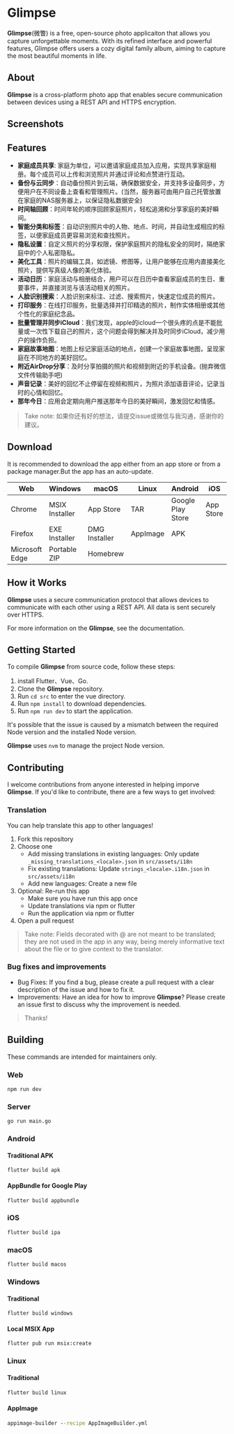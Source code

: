 # Glimpse

**Glimpse**(微瞥) is a free, open-source photo applicaiton that allows you capture unforgettable moments. With its refined interface and powerful features, Glimpse offers users a cozy digital family album, aiming to capture the most beautiful moments in life.

## About

**Glimpse** is a cross-platform photo app that enables secure communication between devices using a REST API and HTTPS encryption.

## Screenshots

## Features

- **家庭成员共享**: 家庭为单位，可以邀请家庭成员加入应用，实现共享家庭相册。每个成员可以上传和浏览照片并通过评论和点赞进行互动。
- **备份与云同步**：自动备份照片到云端，确保数据安全，并支持多设备同步，方便用户在不同设备上查看和管理照片。(当然，服务器可由用户自己托管放置在家庭的NAS服务器上，以保证隐私数据安全)
- **时间轴回顾**：时间年轮的顺序回顾家庭照片，轻松追溯和分享家庭的美好瞬间。
- **智能分类和标签**：自动识别照片中的人物、地点、时间，并自动生成相应的标签，以便家庭成员更容易浏览和查找照片。
- **隐私设置**：自定义照片的分享权限，保护家庭照片的隐私安全的同时，隔绝家庭中的个人私密隐私。
- **美化工具**：照片的编辑工具，如滤镜、修图等，让用户能够在应用内直接美化照片，提供写真级人像的美化体验。
- **活动日历**：家庭活动与相册结合，用户可以在日历中查看家庭成员的生日、重要事件，并直接浏览与该活动相关的照片。
- **人脸识别搜索**：人脸识别来标注、过滤、搜索照片，快速定位成员的照片。
- **打印服务**：在线打印服务，批量选择并打印精选的照片，制作实体相册或其他个性化的家庭纪念品。
- **批量管理并同步iCloud**：我们发现，apple的icloud一个很头疼的点是不能批量或一次性下载自己的照片，这个问题会得到解决并及时同步iCloud，减少用户的操作负担。
- **家庭故事地图**：地图上标记家庭活动的地点，创建一个家庭故事地图，呈现家庭在不同地方的美好回忆。
- **附近AirDrop分享**：及时分享拍摄的照片和视频到附近的手机设备。(抛弃微信文件传输助手吧)
- **声音记录**：美好的回忆不止停留在视频和照片，为照片添加语音评论，记录当时的心情和回忆。
- **那年今日**：应用会定期向用户推送那年今日的美好瞬间，激发回忆和情感。

> Take note: 如果你还有好的想法，请提交issue或微信与我沟通，感谢你的建议。

## Download

It is recommended to download the app either from an app store or from a package manager.But the app has an auto-update.

| Web | Windows | macOS | Linux | Android | iOS |
| --- | --- | --- | --- | --- | --- |
| Chrome | MSIX Installer | App Store | TAR | Google Play Store | App Store | 
| Firefox | EXE Installer | DMG Installer | AppImage | APK | | 
| Microsoft Edge | Portable ZIP | Homebrew |  | | | 

## How it Works

**Glimpse** uses a secure communication protocol that allows devices to communicate with each other using a REST API. All data is sent securely over HTTPS.

For more information on the **Glimpse**, see the documentation.

## Getting Started

To compile **Glimpse** from source code, follow these steps:

1. install Flutter、Vue、Go.
2. Clone the **Glimpse** repository.
3. Run `cd src` to enter the vue directory.
4. Run `npm install` to  download dependencies.
5. Run `npm run dev` to start the application.

It's possible that the issue is caused by a mismatch between the required Node version and the installed Node version.

**Glimpse** uses `nvm` to manage the project Node version.

## Contributing

I welcome contributions from anyone interested in helping imporve **Glimpse**. If you'd like to contribute, there are a few ways to get involved:

### Translation

You can help translate this app to other languages!

1. Fork this repository
2. Choose one
   - Add missing translations in existing languages: Only update `_missing_translations_<locale>.json` in `src/assets/i18n`
   - Fix existing translations: Update `strings_<locale>.i18n.json` in `src/assets/i18n`
   - Add new languages: Create a new file
3. Optional: Re-run this app
   - Make sure you have run this app once
   - Update translations via npm or flutter
   - Run the application via npm or flutter 
4. Open a pull request

> Take note: Fields decorated with @ are not meant to be translated; they are not used in the app in any way, being merely informative text about the file or to give context to the translator.

### Bug fixes and improvements

- Bug Fixes: If you find a bug, please create a pull request with a clear description of the issue and how to fix it.
- Improvements: Have an idea for how to improve **Glimpse**? Please create an issue first to discuss why the improvement is needed.

> Thanks!

## Building

These commands are intended for maintainers only.

### Web

```
npm run dev
```

### Server

```
go run main.go
```

### Android

#### Traditional APK

```
flutter build apk
```

#### AppBundle for Google Play

```
flutter build appbundle
```

### iOS

```
flutter build ipa
```

### macOS

```
flutter build macos
```

### Windows

#### Traditional

```
flutter build windows
```

#### Local MSIX App 

```
flutter pub run msix:create
```

### Linux

#### Traditional

```cmd
flutter build linux
```

#### AppImage

```cmd
appimage-builder --recipe AppImageBuilder.yml
```
